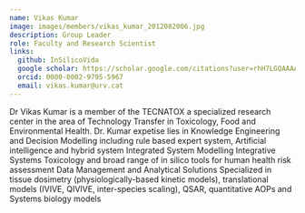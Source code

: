 ```yaml
---
name: Vikas Kumar
image: images/members/vikas_kumar_2012082006.jpg
description: Group Leader
role: Faculty and Research Scientist
links:
  github: InSilicoVida
  google scholar: https://scholar.google.com/citations?user=rhH7LGQAAAAJ
  orcid: 0000-0002-9795-5967
  email: vikas.kumar@urv.cat
---
```


Dr Vikas Kumar is a member of the TECNATOX a specialized research center in the area of Technology Transfer in Toxicology, Food and Environmental Health. Dr. Kumar expetise lies in 
Knowledge Engineering and Decision Modelling including rule based expert system, Artificial intelligence and hybrid system
Integrated System Modelling
Integrative Systems Toxicology and broad range of in silico tools for human health risk assessment
Data Management and Analytical Solutions
Specialized in tissue dosimetry (physiologically-based kinetic models), translational models (IVIVE, QIVIVE, inter-species scaling), QSAR, quantitative AOPs and Systems biology models

 
